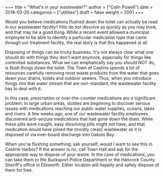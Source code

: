+++
title = "What's in your wastewater?"
author = ["Colin Powell"]
date = 2018-03-26
categories = ["utilities"]
draft = false
weight = 2001
+++

Would you believe medications flushed down the toilet can actually be read in
our wastewater facility? Pills do not dissolve as quickly as you may think, and
that may be a good thing. While a recent event allowed a municipal employee to
be able to identify a particular medication type that came through our treatment
facility, the real story is that this happened at all.

Disposing of things can be tricky business. It's not always clear what one
should do with things they don't want anymore, especially for things like
controlled substances. What we can emphatically say you should NOT do, is flush
things down the toilet. The Town of Castine spends a lot of resources carefully
removing most waste products from the water that goes down your drains, toilets
and outdoor sewers. Thus, when you introduce things into that water stream that
are non-standard, the wastewater facility has to deal with it.

In this case, prescription or over-the-counter medications are a significant
problem. In large urban areas, studies are beginning to discover serious issues
with medications reaching our public water supplies, oceans, lakes and rivers. A
few weeks ago, one of our wastewater facility employees discovered anti-seizure
medications that had gone down the drain. While these pills were caught, easy
dissolving pills might not have, and that medication would have joined the
(mostly clean) wastewater as it is disposed of via over-board discharge into
Oakum Bay.

When you're flushing something, ask yourself, would I want to see this in
Castine Harbor? If the answer is no, call Town Hall and ask for the appropriate
way to dispose of your waste. In the case of medications, you can take them to
the Bucksport Police Department or the Hancock County Sheriff's office in
Ellsworth. Either location will happily and safely dispose of them for free.
